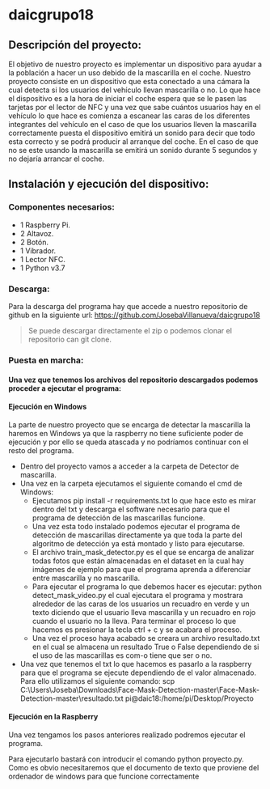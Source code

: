 # daicgrupo18

## Descripción del proyecto:
El objetivo de nuestro proyecto es implementar un dispositivo para ayudar a la población a hacer un uso debido de la mascarilla en el coche. Nuestro proyecto consiste en un dispositivo que esta conectado a una cámara la cual detecta si los usuarios del vehículo llevan mascarilla o no. Lo que hace el dispositivo es a la hora de iniciar el coche espera que se le pasen las tarjetas por el lector de NFC y una vez que sabe cuántos usuarios hay en el vehículo lo que hace es comienza a  escanear las caras de los diferentes integrantes del vehículo en el caso de que los usuarios lleven la mascarilla correctamente puesta el dispositivo emitirá un sonido para decir que todo esta correcto y se podrá producir al arranque del coche. En el caso de que no se este usando la mascarilla se emitirá un sonido durante 5 segundos y no dejaría arrancar el coche.

## Instalación y ejecución del dispositivo:
### Componentes necesarios:
- 1 Raspberry Pi.
- 2 Altavoz.
- 2 Botón.
- 1 Vibrador.
- 1 Lector NFC.
- 1 Python v3.7

### Descarga:
Para la descarga del programa hay que accede a nuestro repositorio de github en la siguiente url: https://github.com/JosebaVillanueva/daicgrupo18
> Se puede descargar directamente el zip o podemos clonar el repositorio can git clone.

### Puesta en marcha:
#### Una vez que tenemos los archivos del repositorio descargados podemos proceder a ejecutar el programa:
#### Ejecución en Windows
La parte de nuestro proyecto que se encarga de detectar la mascarilla la haremos en Windows ya que la raspberry no tiene suficiente poder de ejecución y por ello se queda atascada y no podríamos continuar con el resto del programa.
- Dentro del proyecto vamos a acceder a la carpeta de Detector de mascarilla.
- Una vez en la carpeta ejecutamos el siguiente comando el cmd de Windows: 
  - Ejecutamos pip install -r requirements.txt lo que hace esto es mirar dentro del txt y descarga el software necesario para que el programa de detección de las mascarillas funcione.
  - Una vez esta todo instalado podemos ejecutar el programa de detección de mascarillas directamente ya que toda la parte del algoritmo de detección ya está montado y listo para ejecutarse.  
  - El archivo train_mask_detector.py es el que se encarga de analizar todas fotos que están almacenadas en el dataset en la cual hay imágenes de ejemplo para que el programa aprenda a diferenciar entre mascarilla y no mascarilla.
  - Para ejecutar el programa lo que debemos hacer es ejecutar: python detect_mask_video.py el cual ejecutara el programa y mostrara alrededor de las caras de los usuarios un recuadro en verde y un texto diciendo que el usuario lleva mascarilla y un recuadro en rojo cuando el usuario no la lleva. Para terminar el proceso lo que hacemos es presionar la tecla ctrl + c y se acabara el proceso.
  - Una vez el proceso haya acabado se creara un archivo resultado.txt en el cual se almacena un resultado True o False dependiendo de si el uso de las mascarillas es com-o tiene que ser o no.   
- Una vez que tenemos el txt lo que hacemos es pasarlo a la raspberry para que el programa se ejecute dependiendo de el valor almacenado. Para ello utilizamos el siguiente comando: scp C:\Users\Joseba\Downloads\Face-Mask-Detection-master\Face-Mask-Detection-master\resultado.txt pi@daic18:/home/pi/Desktop/Proyecto

#### Ejecución en la Raspberry
Una vez tengamos los pasos anteriores realizado podremos ejecutar el programa.

Para ejecutarlo bastará con introducir el comando python proyecto.py. Como es obvio necesitaremos que el documento de texto que proviene del ordenador de windows para que funcione correctamente
